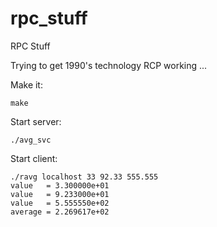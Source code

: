 # rpc_stuff
RPC Stuff

Trying to get 1990's technology RCP working ...

Make it:
```
make
```

Start server:
```
./avg_svc
```

Start client:
```
./ravg localhost 33 92.33 555.555
value   = 3.300000e+01
value   = 9.233000e+01
value   = 5.555550e+02
average = 2.269617e+02
```
